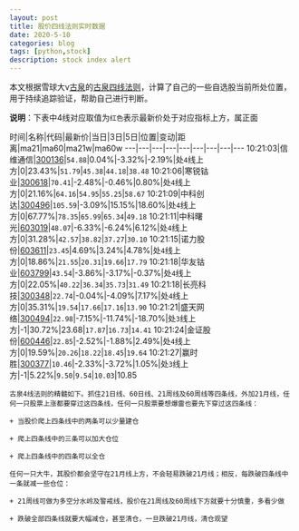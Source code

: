 ```yaml
---
layout: post
title: 股价四线法则实时数据
date: 2020-5-10
categories: blog
tags: [python,stock]
description: stock index alert
---
```



本文根据雪球大v[古泉](https://xueqiu.com/u/7148646888)的[古泉四线法则](https://xueqiu.com/7148646888/130498192)，计算了自己的一些自选股当前所处位置，用于持续追踪验证，帮助自己进行判断。

**说明**：下表中4线对应取值为`红色`表示最新价处于对应指标上方，属正面

时间|名称|代码|最新价|当日|3日|5日|位置|变动|距离|ma21|ma60|ma21w|ma60w
---|---|---|---|---|---|---|---|---
10:21:03|信维通信|[300136](https://xueqiu.com/S/SZ300136)|`54.88`|0.04%|-3.32%|-2.19%|处`4`线上方|0|23.43%|`51.79`|`45.38`|`44.18`|`38.48`
10:21:06|寒锐钴业|[300618](https://xueqiu.com/S/SZ300618)|`70.41`|-2.48%|-0.46%|0.80%|处`4`线上方|0|21.16%|`64.16`|`54.95`|`55.25`|`58.67`
10:21:09|中科创达|[300496](https://xueqiu.com/S/SZ300496)|`105.59`|-3.09%|15.15%|18.60%|处`4`线上方|0|67.77%|`78.35`|`65.99`|`65.34`|`49.18`
10:21:11|中科曙光|[603019](https://xueqiu.com/S/SH603019)|`48.07`|-6.33%|-6.24%|6.12%|处`4`线上方|0|31.28%|`42.57`|`38.82`|`37.27`|`30.10`
10:21:15|诺力股份|[603611](https://xueqiu.com/S/SH603611)|`23.45`|4.69%|3.24%|4.78%|处`4`线上方|0|18.86%|`21.55`|`20.31`|`19.66`|`17.79`
10:21:18|华友钴业|[603799](https://xueqiu.com/S/SH603799)|`43.54`|-3.86%|-3.17%|-0.37%|处`4`线上方|0|22.05%|`40.22`|`36.34`|`35.73`|`31.49`
10:21:18|长亮科技|[300348](https://xueqiu.com/S/SZ300348)|`22.74`|-0.04%|-4.09%|7.17%|处`4`线上方|0|35.31%|`19.54`|`17.66`|`17.16`|`13.90`
10:21:21|盛天网络|[300494](https://xueqiu.com/S/SZ300494)|`22.98`|-7.15%|-11.74%|-18.70%|处`3`线上方|-1|30.72%|23.68|`17.87`|`16.73`|`14.41`
10:21:24|金证股份|[600446](https://xueqiu.com/S/SH600446)|`22.85`|-2.52%|-1.88%|2.49%|处`4`线上方|0|19.59%|`20.26`|`18.22`|`18.45`|`19.64`
10:21:27|赢时胜|[300377](https://xueqiu.com/S/SZ300377)|`10.46`|-2.33%|-3.72%|1.05%|处`3`线上方|-1|5.22%|`9.50`|`9.54`|`10.03`|10.85

```
古泉4线法则的精髓如下。抓住21日线、60日线、21周线及60周线等四条线，外加21月线，任何一只股票上涨都要穿过这四条线，任何一只股票要想爆雷也要先下穿过这四条线：

+ 当股价爬上四条线中的两条可以少量建仓

+ 爬上四条线中的三条可以加大仓位

+ 爬上四条线中的四条可以全仓

任何一只大牛，其股价都会坚守在21月线上方，不会轻易跌破21月线；相反，每跌破四条线中一条就减一些仓位：

+ 21周线可做为多空分水岭及警戒线，股价在21周线及60周线下方就要十分慎重，多看少做

+ 跌破全部四条线就要大幅减仓，甚至清仓，一旦跌破21月线，清仓观望
```